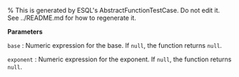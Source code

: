 % This is generated by ESQL's AbstractFunctionTestCase. Do not edit it. See ../README.md for how to regenerate it.

**Parameters**

`base`
:   Numeric expression for the base. If `null`, the function returns `null`.

`exponent`
:   Numeric expression for the exponent. If `null`, the function returns `null`.

